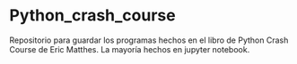 # Python_crash_course
Repositorio para guardar los programas hechos en el libro de Python Crash Course de Eric Matthes.
La mayoría hechos en jupyter notebook.
